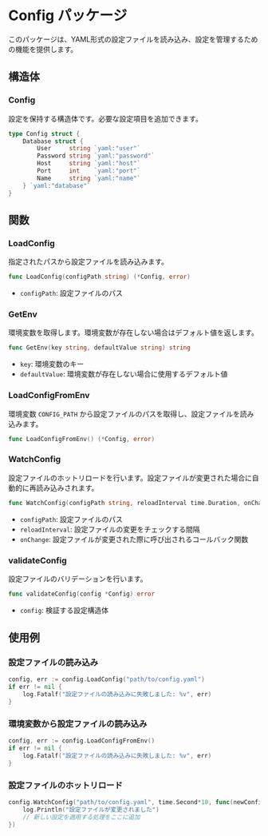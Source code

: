 # Config パッケージ

このパッケージは、YAML形式の設定ファイルを読み込み、設定を管理するための機能を提供します。

## 構造体

### Config

設定を保持する構造体です。必要な設定項目を追加できます。

```go
type Config struct {
    Database struct {
        User     string `yaml:"user"`
        Password string `yaml:"password"`
        Host     string `yaml:"host"`
        Port     int    `yaml:"port"`
        Name     string `yaml:"name"`
    } `yaml:"database"`
}
```

## 関数

### LoadConfig

指定されたパスから設定ファイルを読み込みます。

```go
func LoadConfig(configPath string) (*Config, error)
```

- `configPath`: 設定ファイルのパス

### GetEnv

環境変数を取得します。環境変数が存在しない場合はデフォルト値を返します。

```go
func GetEnv(key string, defaultValue string) string
```

- `key`: 環境変数のキー
- `defaultValue`: 環境変数が存在しない場合に使用するデフォルト値

### LoadConfigFromEnv

環境変数 `CONFIG_PATH` から設定ファイルのパスを取得し、設定ファイルを読み込みます。

```go
func LoadConfigFromEnv() (*Config, error)
```

### WatchConfig

設定ファイルのホットリロードを行います。設定ファイルが変更された場合に自動的に再読み込みされます。

```go
func WatchConfig(configPath string, reloadInterval time.Duration, onChange func(*Config))
```

- `configPath`: 設定ファイルのパス
- `reloadInterval`: 設定ファイルの変更をチェックする間隔
- `onChange`: 設定ファイルが変更された際に呼び出されるコールバック関数

### validateConfig

設定ファイルのバリデーションを行います。

```go
func validateConfig(config *Config) error
```

- `config`: 検証する設定構造体

## 使用例

### 設定ファイルの読み込み

```go
config, err := config.LoadConfig("path/to/config.yaml")
if err != nil {
    log.Fatalf("設定ファイルの読み込みに失敗しました: %v", err)
}
```

### 環境変数から設定ファイルの読み込み

```go
config, err := config.LoadConfigFromEnv()
if err != nil {
    log.Fatalf("設定ファイルの読み込みに失敗しました: %v", err)
}
```

### 設定ファイルのホットリロード

```go
config.WatchConfig("path/to/config.yaml", time.Second*10, func(newConfig *config.Config) {
    log.Println("設定ファイルが変更されました")
    // 新しい設定を適用する処理をここに追加
})
```
